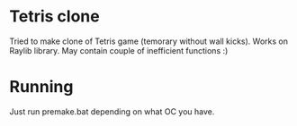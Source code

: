 # Tetris clone
Tried to make clone of Tetris game (temorary without wall kicks). Works on Raylib library. May contain couple of inefficient functions :)

# Running 
Just run premake.bat depending on what OC you have. 
